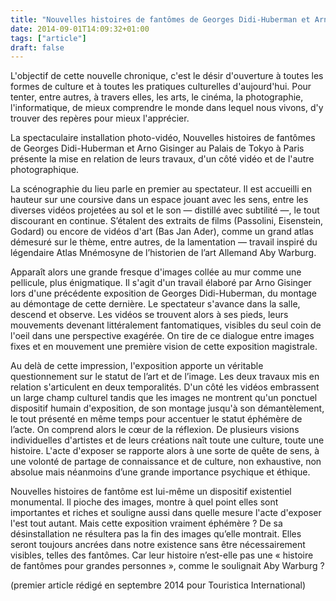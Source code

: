 ```yaml
---
title: "Nouvelles histoires de fantômes de Georges Didi-Huberman et Arno Gisinger"
date: 2014-09-01T14:09:32+01:00
tags: ["article"]
draft: false
---
```


L'objectif de cette nouvelle chronique, c'est le désir d'ouverture à toutes les formes de culture et à toutes les pratiques culturelles d'aujourd'hui. Pour tenter, entre autres, à travers elles, les arts, le cinéma, la photographie, l'informatique, de mieux comprendre le monde dans lequel nous vivons, d'y trouver des repères pour mieux l'apprécier.

La spectaculaire installation photo-vidéo, Nouvelles histoires de fantômes de Georges Didi-Huberman et Arno Gisinger au Palais de Tokyo à Paris présente la mise en relation de leurs travaux, d'un côté vidéo et de l'autre photographique.

La scénographie du lieu parle en premier au spectateur. Il est accueilli en hauteur sur une coursive dans un espace jouant avec les sens, entre les diverses vidéos projetées au sol et le son — distillé avec subtilité —, le tout discourant en continue. S’étalent des extraits de films (Passolini, Eisenstein, Godard) ou encore de vidéos d'art (Bas Jan Ader), comme un grand atlas démesuré sur le thème, entre autres, de la lamentation — travail inspiré du légendaire Atlas Mnémosyne de l’historien de l’art Allemand Aby Warburg.

Apparaît alors une grande fresque d'images collée au mur comme une pellicule, plus énigmatique. Il s'agit d'un travail élaboré par Arno Gisinger lors d'une précédente exposition de Georges Didi-Huberman, du montage au démontage de cette dernière. Le spectateur s'avance dans la salle, descend et observe. Les vidéos se trouvent alors à ses pieds, leurs mouvements devenant littéralement fantomatiques, visibles du seul coin de l'oeil dans une perspective exagérée. On tire de ce dialogue entre images fixes et en mouvement une première vision de cette exposition magistrale.

Au delà de cette impression, l'exposition apporte un véritable questionnement sur le statut de l’art et de l’image. Les deux travaux mis en relation s'articulent en deux temporalités. D'un côté les vidéos embrassent un large champ culturel tandis que les images ne montrent qu'un ponctuel dispositif humain d'exposition, de son montage jusqu'à son démantèlement, le tout présenté en même temps pour accentuer le statut éphémère de l’acte. On comprend alors le cœur de la réflexion. De plusieurs visions individuelles d'artistes et de leurs créations naît toute une culture, toute une histoire. L'acte d'exposer se rapporte alors à une sorte de quête de sens, à une volonté de partage de connaissance et de culture, non exhaustive, non absolue mais néanmoins d’une grande importance psychique et éthique.

Nouvelles histoires de fantôme est lui-même un dispositif existentiel monumental. Il pioche des images, montre à quel point elles sont importantes et riches et souligne aussi dans quelle mesure l'acte d'exposer l'est tout autant. Mais cette exposition vraiment éphémère ? De sa désinstallation ne résultera pas la fin des images qu’elle montrait. Elles seront toujours ancrées dans notre existence sans être nécessairement visibles, telles des fantômes. Car leur histoire n’est-elle pas une « histoire de fantômes pour grandes personnes », comme le soulignait Aby Warburg ?

(premier article rédigé en septembre 2014 pour Touristica International)
